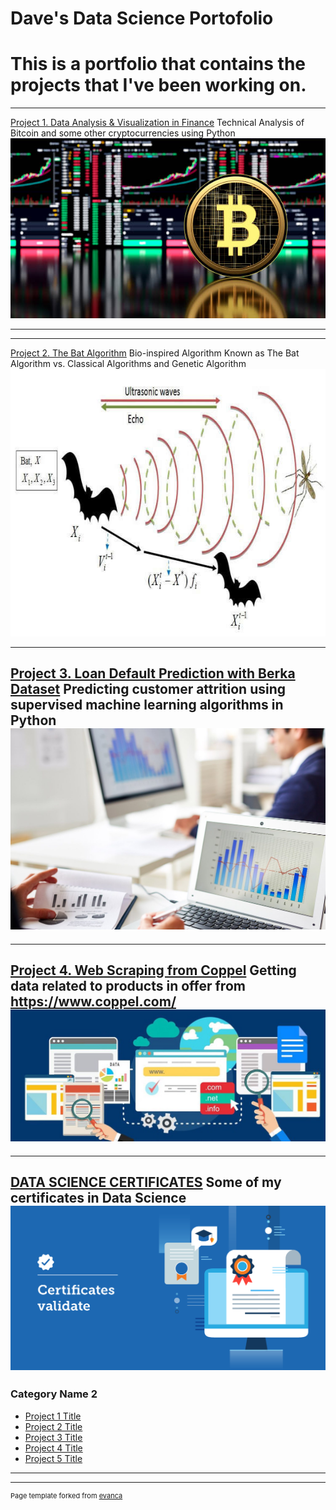 # Dave's Data Science Portofolio
# This is a portfolio that contains the projects that I've been working on.
---

[Project 1. Data Analysis & Visualization in Finance](https://github.com/Dave10T/Dave-s-Data-Science-Portfolio-)
   Technical Analysis of Bitcoin and some other cryptocurrencies using Python
   <img src="images/BTC-project1.png?raw=true"/>

---

---

[Project 2. The Bat Algorithm](https://github.com/Dave10T/Dave-s-Data-Science-Portfolio-/tree/main/Project3/AM.pdf)
   Bio-inspired Algorithm Known as The Bat Algorithm vs. Classical Algorithms and Genetic Algorithm
   <img src="images/BatAlg.png?raw=true"/>

---
[Project 3. Loan Default Prediction with Berka Dataset](https://github.com/Dave10T/Dave-s-Data-Science-Portfolio-/tree/main/Project2)
Predicting customer attrition using supervised machine learning algorithms in Python
<img src="images/predA.jpeg?raw=true"/>
---
---
[Project 4. Web Scraping from Coppel](https://github.com/Dave10T/Dave-s-Data-Science-Portfolio-/blob/main/Project4/coppel_web_scraping_improved2.ipynb)
Getting data related to products in offer from https://www.coppel.com/
<img src="images/web_scraping.jpeg?raw=true"/>
---
---
[DATA SCIENCE CERTIFICATES](https://github.com/Dave10T/Dave10T.github.io/blob/master/pdf/CourseraML_Especialization_1.pdf)
Some of my certificates in Data Science
<img src="images/onlineCertificates.png?raw=true"/>
---

### Category Name 2

- [Project 1 Title](http://example.com/)
- [Project 2 Title](http://example.com/)
- [Project 3 Title](http://example.com/)
- [Project 4 Title](http://example.com/)
- [Project 5 Title](http://example.com/)

---




---
<p style="font-size:11px">Page template forked from <a href="https://github.com/evanca/quick-portfolio">evanca</a></p>
<!-- Remove above link if you don't want to attibute -->
